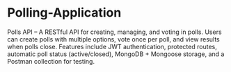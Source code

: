 # Polling-Application
Polls API – A RESTful API for creating, managing, and voting in polls. Users can create polls with multiple options, vote once per poll, and view results when polls close. Features include JWT authentication, protected routes, automatic poll status (active/closed), MongoDB + Mongoose storage, and a Postman collection for testing.
